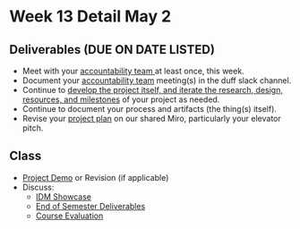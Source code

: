 # Week 13 Detail May 2

## Deliverables (DUE ON DATE LISTED)

* Meet with your [accountability team ](../assignments/accountability\_partner.md)at least once, this week.&#x20;
* Document your [accountability team](../assignments/accountability\_partner.md) meeting(s) in the duff slack channel.
* Continue to [develop the project itself, and iterate the research, design, resources, and milestones](../assignments/project\_plan.md) of your project as needed.
* Continue to document your process and artifacts (the thing(s) itself).
* Revise your [project plan](../assignments/project\_plan.md) on our shared Miro, particularly your elevator pitch.&#x20;

## Class

* [Project Demo](../critiques-demos-presentations-and-exhibition/project\_demo.md) or Revision (if applicable)
* Discuss:&#x20;
  * [IDM Showcase ](../critiques-demos-presentations-and-exhibition/idm\_showcase.md)
  * [End of Semester Deliverables](../assignments/end\_of\_semester\_deliverables.md)
  * [Course Evaluation](../assignments/course\_evaluation.md)
